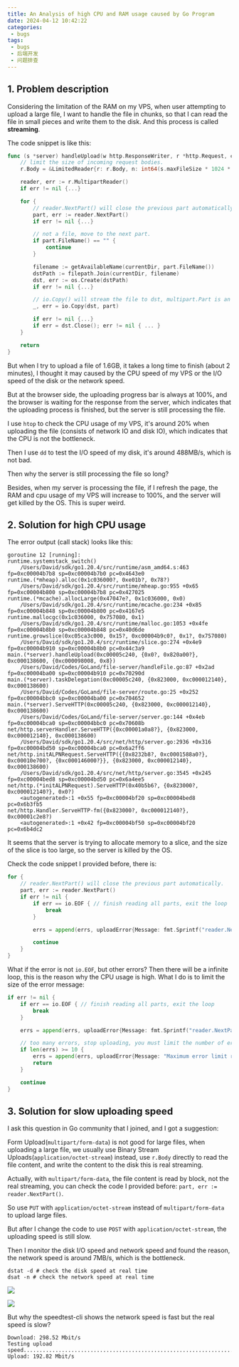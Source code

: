 ```yaml
---
title: An Analysis of high CPU and RAM usage caused by Go Program
date: 2024-04-12 10:42:22
categories:
 - bugs
tags:
 - bugs
 - 后端开发
 - 问题排查
---
```


## 1. Problem description

Considering the limitation of the RAM on my VPS, when user attempting to upload a large file, I want to handle the file in chunks, so that I can read the file in small pieces and write them to the disk. And this process is called **streaming**. 

The code snippet is like this:

```go
func (s *server) handleUpload(w http.ResponseWriter, r *http.Request, currentDir string) (errs []uploadError) {
	// limit the size of incoming request bodies.
	r.Body = &LimitedReader{r: r.Body, n: int64(s.maxFileSize * 1024 * 1024)}

	reader, err := r.MultipartReader()
	if err != nil {...}

	for {
		// reader.NextPart() will close the previous part automatically.
		part, err := reader.NextPart()
		if err != nil {...}

		// not a file, move to the next part.
		if part.FileName() == "" {
			continue
		}

		filename := getAvailableName(currentDir, part.FileName())
		dstPath := filepath.Join(currentDir, filename)
		dst, err := os.Create(dstPath)
		if err != nil {...}

		// io.Copy() will stream the file to dst, multipart.Part is an io.Reader.
		_, err = io.Copy(dst, part)

		if err != nil {...}
		if err = dst.Close(); err != nil { ... }
	}

	return
}
```

But when I try to upload a file of 1.6GB, it takes a long time to finish (about 2 minutes), I thought it may caused by the CPU speed of my VPS or the I/O speed of the disk or the network speed. 

But at the browser side, the uploading progress bar is always at 100%, and the browser is waiting for the response from the server, which indicates that the uploading process is finished, but the server is still processing the file.

I use `htop` to check the CPU usage of my VPS, it's around 20% when uploading the file (consists of network IO and disk IO), which indicates that the CPU is not the bottleneck.

Then I use `dd` to test the I/O speed of my disk, it's around 488MB/s, which is not bad.

Then why the server is still processing the file so long? 

Besides, when my server is processing the file, if I refresh the page, the RAM and cpu usage of my VPS will increase to 100%, and the server will get killed by the OS. This is super weird.


## 2. Solution for high CPU usage

The error output (call stack) looks like this:

```shell
goroutine 12 [running]:
runtime.systemstack_switch()
	/Users/David/sdk/go1.20.4/src/runtime/asm_amd64.s:463 fp=0xc00004b7b8 sp=0xc00004b7b0 pc=0x4643e0
runtime.(*mheap).alloc(0x1c036000?, 0xe01b?, 0x78?)
	/Users/David/sdk/go1.20.4/src/runtime/mheap.go:955 +0x65 fp=0xc00004b800 sp=0xc00004b7b8 pc=0x427025
runtime.(*mcache).allocLarge(0x47047e?, 0x1c036000, 0x0)
	/Users/David/sdk/go1.20.4/src/runtime/mcache.go:234 +0x85 fp=0xc00004b848 sp=0xc00004b800 pc=0x4167e5
runtime.mallocgc(0x1c036000, 0x757080, 0x1)
	/Users/David/sdk/go1.20.4/src/runtime/malloc.go:1053 +0x4fe fp=0xc00004b8b0 sp=0xc00004b848 pc=0x40d6de
runtime.growslice(0xc05ca3c000, 0x15?, 0xc00004b9c0?, 0x1?, 0x757080)
	/Users/David/sdk/go1.20.4/src/runtime/slice.go:274 +0x4e9 fp=0xc00004b910 sp=0xc00004b8b0 pc=0x44c3a9
main.(*server).handleUpload(0xc00005c240, {0x0?, 0x820a00?}, 0xc000138600, {0xc000098008, 0x8})
	/Users/David/Codes/GoLand/file-server/handleFile.go:87 +0x2ad fp=0xc00004ba00 sp=0xc00004b910 pc=0x70290d
main.(*server).taskDelegation(0xc00005c240, {0x823000, 0xc000012140}, 0xc000138600)
	/Users/David/Codes/GoLand/file-server/route.go:25 +0x252 fp=0xc00004bbc0 sp=0xc00004ba00 pc=0x704652
main.(*server).ServeHTTP(0xc00005c240, {0x823000, 0xc000012140}, 0xc000138600)
	/Users/David/Codes/GoLand/file-server/server.go:144 +0x4eb fp=0xc00004bca0 sp=0xc00004bbc0 pc=0x70608b
net/http.serverHandler.ServeHTTP({0xc00001a0a8?}, {0x823000, 0xc000012140}, 0xc000138600)
	/Users/David/sdk/go1.20.4/src/net/http/server.go:2936 +0x316 fp=0xc00004bd50 sp=0xc00004bca0 pc=0x6a2ff6
net/http.initALPNRequest.ServeHTTP({{0x8232b8?, 0xc0001588a0?}, 0xc00010e700?, {0xc000146000?}}, {0x823000, 0xc000012140}, 0xc000138600)
	/Users/David/sdk/go1.20.4/src/net/http/server.go:3545 +0x245 fp=0xc00004bed8 sp=0xc00004bd50 pc=0x6a4ee5
net/http.(*initALPNRequest).ServeHTTP(0x40b5b6?, {0x823000?, 0xc000012140?}, 0x0?)
	<autogenerated>:1 +0x55 fp=0xc00004bf20 sp=0xc00004bed8 pc=0x6b3fb5
net/http.Handler.ServeHTTP-fm({0x823000?, 0xc000012140?}, 0xc00001c2e8?)
	<autogenerated>:1 +0x42 fp=0xc00004bf50 sp=0xc00004bf20 pc=0x6b4dc2
```

It seems that the server is trying to allocate memory to a slice, and the size of the slice is too large, so the server is killed by the OS. 

Check the code snippet I provided before, there is: 

```go
for {
    // reader.NextPart() will close the previous part automatically.
    part, err := reader.NextPart()
    if err != nil {
        if err == io.EOF { // finish reading all parts, exit the loop
            break
        }

        errs = append(errs, uploadError{Message: fmt.Sprintf("reader.NextPart(): %v", err)})

        continue
    }
}
```

What if the error is not `io.EOF`, but other errors? Then there will be a infinite loop, this is the reason why the CPU usage is high. What I do is to limit the size of the error message:

```go
if err != nil {
    if err == io.EOF { // finish reading all parts, exit the loop
        break
    }

    errs = append(errs, uploadError{Message: fmt.Sprintf("reader.NextPart(): %v", err)})

    // too many errors, stop uploading, you must limit the number of errors in case of infinite loop.
    if len(errs) >= 10 {
        errs = append(errs, uploadError{Message: "Maximum error limit reached"})
        return
    }

    continue
}
```

## 3. Solution for slow uploading speed

I ask this question in Go community that I joined, and I got a suggestion: 

Form Upload(`multipart/form-data`) is not good for large files, when uploading a large file, we usually use Binary Stream Uploads(`application/octet-stream`) instead, use `r.Body` directly to read the file content, and write the content to the disk this is real streaming. 

Actually, with `multipart/form-data`, the file content is read by block, not the real streaming, you can check the code I provided before: `part, err := reader.NextPart()`. 

So use `PUT` with `application/octet-stream` instead of `multipart/form-data` to upload large files. 

But after I change the code to use `POST` with `application/octet-stream`, the uploading speed is still slow. 

Then I monitor the disk I/O speed and network speed and found the reason, the network speed is around 7MB/s, which is the bottleneck.

```shell
dstat -d # check the disk speed at real time
dsat -n # check the network speed at real time
```

![](https://pub-2a6758f3b2d64ef5bb71ba1601101d35.r2.dev/blogs/2024/04/c305f2b3b5b586774920af715c01f23f.jpg)

![](https://pub-2a6758f3b2d64ef5bb71ba1601101d35.r2.dev/blogs/2024/04/90fe48cb6cbd4b0871421a58af25dfad.jpg)

But why the speedtest-cli shows the network speed is fast but the real speed is slow?

```shell
Download: 298.52 Mbit/s
Testing upload speed......................................................................................................
Upload: 192.82 Mbit/s
```

